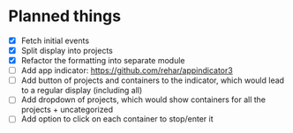 # Planned things

- [X] Fetch initial events
- [X] Split display into projects
- [X] Refactor the formatting into separate module
- [ ] Add app indicator: https://github.com/rehar/appindicator3
- [ ] Add button of projects and containers to the indicator, which would lead to a regular display (including all)
- [ ] Add dropdown of projects, which would show containers for all the projects + uncategorized
- [ ] Add option to click on each container to stop/enter it
